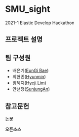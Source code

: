 # SMU\_sight

2021-1 Elastic Develop Hackathon

## 프로젝트 설명

## 팀 구성원

* 배은기\([EunGi Bae](https://github.com/BaeEunGi)\)
* 최현민\([Hyunmin](https://github.com/hyunmin0317)\)
* 임혜지\([Hyeji Lim](https://github.com/hyeji1221)\)
* 안선정\([SunjungAn](https://github.com/sunjungAn)\)


## 참고문헌

**논문**

**오픈소스**
